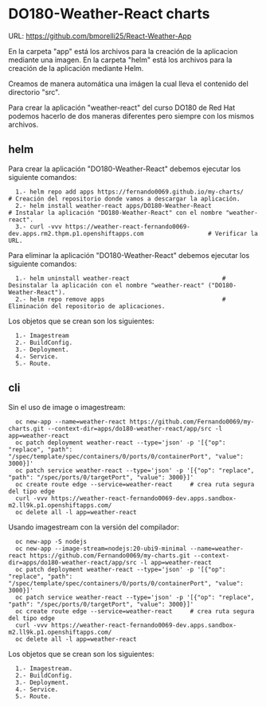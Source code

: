 # DO180-Weather-React charts

URL: https://github.com/bmorelli25/React-Weather-App

En la carpeta "app" está los archivos para la creación de la aplicacion mediante una imagen.
En la carpeta "helm" está los archivos para la creación de la aplicación mediante Helm.

Creamos de manera automática una imágen la cual lleva el contenido del directorio "src".

Para crear la aplicación "weather-react" del curso DO180 de Red Hat podemos hacerlo de dos maneras diferentes pero siempre con los mismos archivos.


## helm

Para crear la aplicación "DO180-Weather-React" debemos ejecutar los siguiente comandos:
```
  1.- helm repo add apps https://fernando0069.github.io/my-charts/                                         # Creación del repositorio donde vamos a descargar la aplicación.
  2.- helm install weather-react apps/DO180-Weather-React                                                  # Instalar la aplicación "DO180-Weather-React" con el nombre "weather-react".
  3.- curl -vvv https://weather-react-fernando0069-dev.apps.rm2.thpm.p1.openshiftapps.com                  # Verificar la URL. 
```

Para eliminar la aplicación "DO180-Weather-React" debemos ejecutar los siguiente comandos:
```
  1.- helm uninstall weather-react                          # Desinstalar la aplicación con el nombre "weather-react" ("DO180-Weather-React").
  2.- helm repo remove apps                                 # Eliminación del repositorio de aplicaciones.
```

Los objetos que se crean son los siguientes:
```
  1.- Imagestream
  2.- BuildConfig.
  3.- Deployment.
  4.- Service.
  5.- Route.
```


## cli

Sin el uso de image o imagestream:
```
  oc new-app --name=weather-react https://github.com/Fernando0069/my-charts.git --context-dir=apps/do180-weather-react/app/src -l app=weather-react
  oc patch deployment weather-react --type='json' -p '[{"op": "replace", "path": "/spec/template/spec/containers/0/ports/0/containerPort", "value": 3000}]'
  oc patch service weather-react --type='json' -p '[{"op": "replace", "path": "/spec/ports/0/targetPort", "value": 3000}]'
  oc create route edge --service=weather-react     # crea ruta segura del tipo edge
  curl -vvv https://weather-react-fernando0069-dev.apps.sandbox-m2.ll9k.p1.openshiftapps.com/
  oc delete all -l app=weather-react
```

Usando imagestream con la versión del compilador:
```
  oc new-app -S nodejs
  oc new-app --image-stream=nodejs:20-ubi9-minimal --name=weather-react https://github.com/Fernando0069/my-charts.git --context-dir=apps/do180-weather-react/app/src -l app=weather-react
  oc patch deployment weather-react --type='json' -p '[{"op": "replace", "path": "/spec/template/spec/containers/0/ports/0/containerPort", "value": 3000}]'
  oc patch service weather-react --type='json' -p '[{"op": "replace", "path": "/spec/ports/0/targetPort", "value": 3000}]'
  oc create route edge --service=weather-react     # crea ruta segura del tipo edge
  curl -vvv https://weather-react-fernando0069-dev.apps.sandbox-m2.ll9k.p1.openshiftapps.com/
  oc delete all -l app=weather-react
```

Los objetos que se crean son los siguientes:
```
  1.- Imagestream.
  2.- BuildConfig.
  3.- Deployment.
  4.- Service.
  5.- Route.
```
